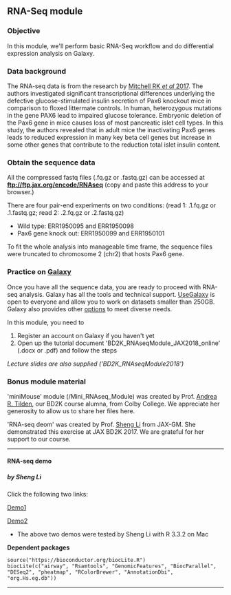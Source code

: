 ## RNA-Seq module

### Objective

In this module, we'll perform basic RNA-Seq workflow and do differential expression analysis on Galaxy.

### Data background

The RNA-seq data is from the research by [Mitchell RK *et al* 2017](http://www.jbc.org/content/292/21/8892). The authors investigated significant transcriptional differences underlying the defective glucose-stimulated insulin secretion of Pax6 knockout mice in comparison to floxed littermate controls. In human, heterozygous mutations in the gene PAX6 lead to impaired glucose tolerance. Embryonic deletion of the Pax6 gene in mice causes loss of most pancreatic islet cell types. In this study, the authors revealed that in adult mice the inactivating Pax6 genes leads to reduced expression in many key beta cell genes but increase in some other genes that contribute to the reduction total islet insulin content.

### Obtain the sequence data

All the compressed fastq files (.fq.gz or .fastq.gz) can be accessed at **ftp://ftp.jax.org/encode/RNAseq** (copy and paste this address to your browser.)

There are four pair-end experiments on two conditions:
(read 1: .1.fq.gz or .1.fastq.gz; read 2: .2.fq.gz or .2.fastq.gz)
- Wild type: ERR1950095 and ERR1950098 
- Pax6 gene knock out: ERR1950099 and ERR1950101

To fit the whole analysis into manageable time frame, the sequence files were truncated to chromosome 2 (chr2) that hosts Pax6 gene. 

### Practice on [Galaxy](https://usegalaxy.org)

Once you have all the sequence data, you are ready to proceed with RNA-seq analysis. Galaxy has all the tools and technical support. [UseGalaxy](https://usegalaxy.org) is open to everyone and allow you to work on datasets smaller than 250GB. Galaxy also provides other [options](https://galaxyproject.org/choices/) to meet diverse needs. 

In this module, you need to
1. Register an account on Galaxy if you haven't yet
2. Open up the tutorial document 'BD2K_RNAseqModule_JAX2018_online' (.docx or .pdf) and follow the steps

*Lecture slides are also supplied ('BD2K_RNAseqModule2018')*

### Bonus module material

'miniMouse' module (/Mini_RNAseq_Module) was created by Prof. [Andrea R. Tilden](https://www.colby.edu/directory/profile/artilden/), our BD2K course alumna, from Colby College. We appreciate her generosity to allow us to share her files here. 

'RNA-seq deom' was created by Prof. [Sheng Li](https://www.jax.org/research-and-faculty/faculty/sheng-li) from JAX-GM. She demonstrated this exercise at JAX BD2K 2017. We are grateful for her support to our course.

--------------------
#### RNA-seq demo
##### by Sheng Li

Click the following two links:

[Demo1](http://rpubs.com/shelly1436/274304)

[Demo2](http://rpubs.com/shelly1436/274308)

* The above two demos were tested by Sheng Li with R 3.3.2 on Mac

__Dependent packages__

```
source("https://bioconductor.org/biocLite.R")
biocLite(c("airway", "Rsamtools", "GenomicFeatures", "BiocParallel", "DESeq2", "pheatmap", "RColorBrewer", "AnnotationDbi", "org.Hs.eg.db"))
```
----------------------
